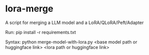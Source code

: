 # lora-merge
A script for merging a LLM model and a LoRA/QLoRA/Peft/Adapter

Run: pip install -r requirements.txt

Syntax: python merge-model-with-lora.py \<base model path or huggingface link\> \<lora path or huggingface link\>

